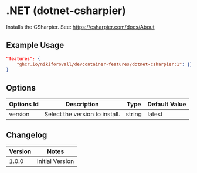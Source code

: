 # .NET (dotnet-csharpier)

Installs the CSharpier. See: <https://csharpier.com/docs/About>

## Example Usage

```json
"features": {
    "ghcr.io/nikiforovall/devcontainer-features/dotnet-csharpier:1": {}
}
```

## Options

| Options Id | Description | Type | Default Value |
| ---------- | ----------- | ---- | ------------- |
| version | Select the version to install. | string | latest |

## Changelog

| Version | Notes           |
| ------- | --------------- |
| 1.0.0   | Initial Version |
